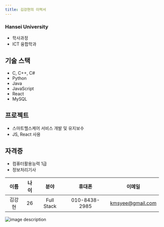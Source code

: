 ```yaml
---
title: 김강현의 이력서
---
```


### Hansei University

- 학사과정
- ICT 융합학과

## 기술 스택

- C, C++, C#
- Python
- Java
- JavaScript
- React
- MySQL

## 프로젝트

- 스마트헬스케어 서비스 개발 및 유지보수
- JS, React 사용

## 자격증

- 컴퓨터활용능력 1급
- 정보처리기사

|**이름**|**나이**|**분야**|**휴대폰**|**이메일**|
|:--:|:--:|:--:|:--:|:--:|
|김강현|26|Full Stack|010-8438-2985|kmsyee@gmail.com


![image description](https://user-images.githubusercontent.com/115526953/225574173-7a126210-7933-4912-af67-3d4297674769.jpg)
